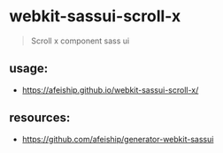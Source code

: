 # webkit-sassui-scroll-x
> Scroll x component sass ui

## usage:
+ https://afeiship.github.io/webkit-sassui-scroll-x/

## resources:
+ https://github.com/afeiship/generator-webkit-sassui
